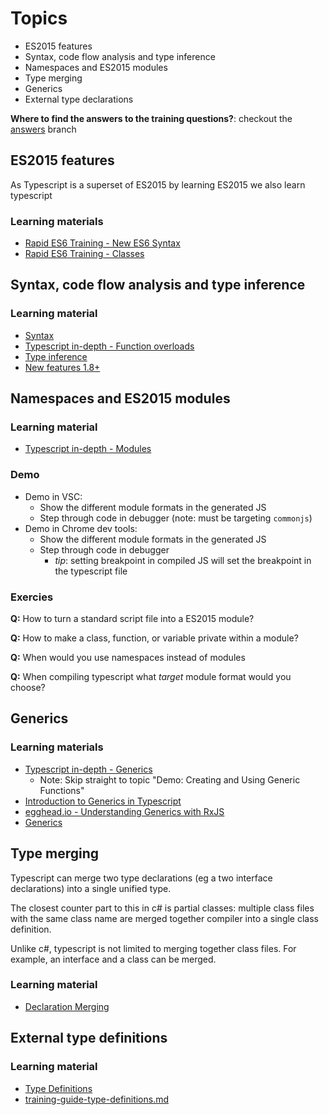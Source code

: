 # Topics

* ES2015 features
* Syntax, code flow analysis and type inference
* Namespaces and ES2015 modules
* Type merging
* Generics
* External type declarations

**Where to find the answers to the training questions?**: checkout the [answers](https://github.com/ccrowhurstram/ram-typescript-training/tree/answers) branch

## ES2015 features

As Typescript is a superset of ES2015 by learning ES2015 we also learn typescript

### Learning materials

* [Rapid ES6 Training - New ES6 Syntax](https://app.pluralsight.com/player?course=rapid-es6-training&author=mark-zamoyta&name=rapid-es6-training-m2&clip=0&mode=live)
* [Rapid ES6 Training - Classes](https://app.pluralsight.com/player?course=rapid-es6-training&author=mark-zamoyta&name=rapid-es6-training-m3&clip=3&mode=live)

## Syntax, code flow analysis and type inference

### Learning material

* [Syntax](src/syntax)
* [Typescript in-depth - Function overloads](https://app.pluralsight.com/player?course=typescript-in-depth&author=brice-wilson&name=typescript-in-depth-m4&clip=11&mode=live)
* [Type inference](src/type-inference)
* [New features 1.8+](https://www.youtube.com/watch?v=6wEVu_mkJjM#t=44m25s)


## Namespaces and ES2015 modules

### Learning material

* [Typescript in-depth - Modules](https://app.pluralsight.com/player?course=typescript-in-depth&author=brice-wilson&name=typescript-in-depth-m7&clip=0&mode=live)

### Demo

* Demo in VSC:
    * Show the different module formats in the generated JS
    * Step through code in debugger (note: must be targeting `commonjs`)
* Demo in Chrome dev tools:
    * Show the different module formats in the generated JS
    * Step through code in debugger
	    * *tip*: setting breakpoint in compiled JS will set the breakpoint in the typescript file

### Exercies

**Q:** How to turn a standard script file into a ES2015 module?

**Q:** How to make a class, function, or variable private within a module?

**Q:** When would you use namespaces instead of modules

**Q:** When compiling typescript what *target* module format would you choose?


## Generics

### Learning materials

* [Typescript in-depth - Generics](https://app.pluralsight.com/player?course=typescript-in-depth&author=brice-wilson&name=typescript-in-depth-m8&clip=4&mode=live)
	* Note: Skip straight to topic "Demo: Creating and Using Generic Functions"
* [Introduction to Generics in Typescript ](https://egghead.io/lessons/typescript-introduction-to-generics-in-typescript)
* [egghead.io - Understanding Generics with RxJS](https://egghead.io/lessons/typescript-understanding-generics-with-rxjs)
* [Generics](src/generics/readme.md)


## Type merging

Typescript can merge two type declarations (eg a two interface declarations) into a single unified type.

The closest counter part to this in c# is partial classes: multiple class files with the same class name are merged together compiler
into a single class definition.

Unlike c#, typescript is not limited to merging together class files. For example, an interface and a class can be merged.

### Learning material

* [Declaration Merging](http://www.typescriptlang.org/docs/handbook/declaration-merging.html)


## External type definitions

### Learning material

* [Type Definitions](https://app.pluralsight.com/player?course=typescript-in-depth&author=brice-wilson&name=typescript-in-depth-m10&clip=0&mode=live)
* [training-guide-type-definitions.md](training-guide-type-definitions.md)